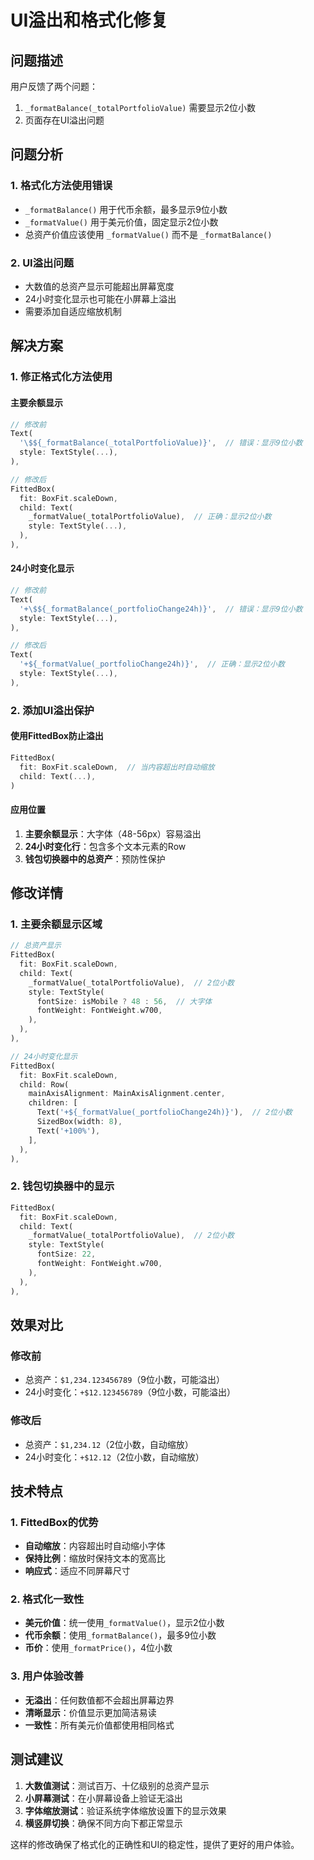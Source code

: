 # UI溢出和格式化修复

## 问题描述

用户反馈了两个问题：
1. `_formatBalance(_totalPortfolioValue)` 需要显示2位小数
2. 页面存在UI溢出问题

## 问题分析

### 1. 格式化方法使用错误
- `_formatBalance()` 用于代币余额，最多显示9位小数
- `_formatValue()` 用于美元价值，固定显示2位小数
- 总资产价值应该使用 `_formatValue()` 而不是 `_formatBalance()`

### 2. UI溢出问题
- 大数值的总资产显示可能超出屏幕宽度
- 24小时变化显示也可能在小屏幕上溢出
- 需要添加自适应缩放机制

## 解决方案

### 1. 修正格式化方法使用

#### 主要余额显示
```dart
// 修改前
Text(
  '\$${_formatBalance(_totalPortfolioValue)}',  // 错误：显示9位小数
  style: TextStyle(...),
),

// 修改后
FittedBox(
  fit: BoxFit.scaleDown,
  child: Text(
    _formatValue(_totalPortfolioValue),  // 正确：显示2位小数
    style: TextStyle(...),
  ),
),
```

#### 24小时变化显示
```dart
// 修改前
Text(
  '+\$${_formatBalance(_portfolioChange24h)}',  // 错误：显示9位小数
  style: TextStyle(...),
),

// 修改后
Text(
  '+${_formatValue(_portfolioChange24h)}',  // 正确：显示2位小数
  style: TextStyle(...),
),
```

### 2. 添加UI溢出保护

#### 使用FittedBox防止溢出
```dart
FittedBox(
  fit: BoxFit.scaleDown,  // 当内容超出时自动缩放
  child: Text(...),
)
```

#### 应用位置
1. **主要余额显示**：大字体（48-56px）容易溢出
2. **24小时变化行**：包含多个文本元素的Row
3. **钱包切换器中的总资产**：预防性保护

## 修改详情

### 1. 主要余额显示区域
```dart
// 总资产显示
FittedBox(
  fit: BoxFit.scaleDown,
  child: Text(
    _formatValue(_totalPortfolioValue),  // 2位小数
    style: TextStyle(
      fontSize: isMobile ? 48 : 56,  // 大字体
      fontWeight: FontWeight.w700,
    ),
  ),
),

// 24小时变化显示
FittedBox(
  fit: BoxFit.scaleDown,
  child: Row(
    mainAxisAlignment: MainAxisAlignment.center,
    children: [
      Text('+${_formatValue(_portfolioChange24h)}'),  // 2位小数
      SizedBox(width: 8),
      Text('+100%'),
    ],
  ),
),
```

### 2. 钱包切换器中的显示
```dart
FittedBox(
  fit: BoxFit.scaleDown,
  child: Text(
    _formatValue(_totalPortfolioValue),  // 2位小数
    style: TextStyle(
      fontSize: 22,
      fontWeight: FontWeight.w700,
    ),
  ),
),
```

## 效果对比

### 修改前
- 总资产：`$1,234.123456789`（9位小数，可能溢出）
- 24小时变化：`+$12.123456789`（9位小数，可能溢出）

### 修改后
- 总资产：`$1,234.12`（2位小数，自动缩放）
- 24小时变化：`+$12.12`（2位小数，自动缩放）

## 技术特点

### 1. FittedBox的优势
- **自动缩放**：内容超出时自动缩小字体
- **保持比例**：缩放时保持文本的宽高比
- **响应式**：适应不同屏幕尺寸

### 2. 格式化一致性
- **美元价值**：统一使用`_formatValue()`，显示2位小数
- **代币余额**：使用`_formatBalance()`，最多9位小数
- **币价**：使用`_formatPrice()`，4位小数

### 3. 用户体验改善
- **无溢出**：任何数值都不会超出屏幕边界
- **清晰显示**：价值显示更加简洁易读
- **一致性**：所有美元价值都使用相同格式

## 测试建议

1. **大数值测试**：测试百万、十亿级别的总资产显示
2. **小屏幕测试**：在小屏幕设备上验证无溢出
3. **字体缩放测试**：验证系统字体缩放设置下的显示效果
4. **横竖屏切换**：确保不同方向下都正常显示

这样的修改确保了格式化的正确性和UI的稳定性，提供了更好的用户体验。